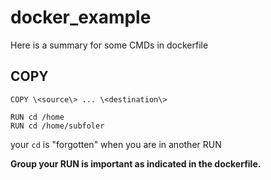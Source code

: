 # docker\_example
Here is a summary for some CMDs in dockerfile
## COPY
`COPY \<source\> ... \<destination\>`

```
RUN cd /home
RUN cd /home/subfoler
```
your `cd` is "forgotten" when you are in another RUN

**Group your RUN is important as indicated in the dockerfile.**
